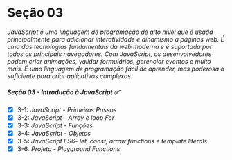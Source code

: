 # Seção 03

_JavaScript é uma linguagem de programação de alto nível que é usada principalmente para adicionar interatividade e dinamismo a páginas web. É uma das tecnologias fundamentais da web moderna e é suportada por todos os principais navegadores. Com JavaScript, os desenvolvedores podem criar animações, validar formulários, gerenciar eventos e muito mais. É uma linguagem de programação fácil de aprender, mas poderosa o suficiente para criar aplicativos complexos._

##### Seção 03 - Introdução à JavaScript ✅

- [X] 3-1: _JavaScript - Primeiros Passos_
- [X] 3-2: _JavaScript - Array e loop For_
- [X] 3-3: _JavaScript - Funções_
- [X] 3-4: _JavaScript - Objetos_
- [X] 3-5: _JavaScript ES6- let, const, arrow functions e template literals_
- [X] 3-6: _Projeto - Playground Functions_
